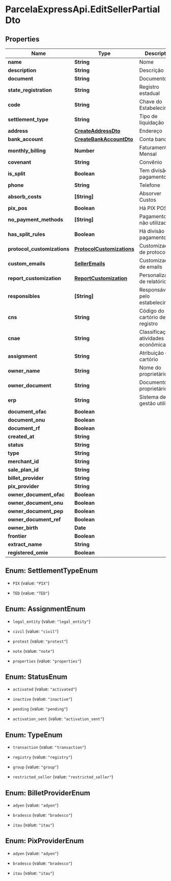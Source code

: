# ParcelaExpressApi.EditSellerPartialDto

## Properties

Name | Type | Description | Notes
------------ | ------------- | ------------- | -------------
**name** | **String** | Nome | [optional] 
**description** | **String** | Descrição | [optional] 
**document** | **String** | Documento | [optional] 
**state_registration** | **String** | Registro estadual | [optional] 
**code** | **String** | Chave do Estabelecimento | [optional] 
**settlement_type** | **String** | Tipo de liquidação | [optional] 
**address** | [**CreateAddressDto**](CreateAddressDto.md) | Endereço | [optional] 
**bank_account** | [**CreateBankAccountDto**](CreateBankAccountDto.md) | Conta bancária | [optional] 
**monthly_billing** | **Number** | Faturamento Mensal | [optional] 
**covenant** | **String** | Convênio | [optional] 
**is_split** | **Boolean** | Tem divisão de pagamento | [optional] 
**phone** | **String** | Telefone | [optional] 
**absorb_costs** | **[String]** | Absorver Custos | [optional] 
**pix_pos** | **Boolean** | Há PIX POS | [optional] 
**no_payment_methods** | **[String]** | Pagamentos não utilizados | [optional] 
**has_split_rules** | **Boolean** | Há divisão de pagamento | [optional] 
**protocol_customizations** | [**ProtocolCustomizations**](ProtocolCustomizations.md) | Customização de protocolos | [optional] 
**custom_emails** | [**SellerEmails**](SellerEmails.md) | Customização de emails | [optional] 
**report_customization** | [**ReportCustomization**](ReportCustomization.md) | Personalização de relatórios | [optional] 
**responsibles** | **[String]** | Responsáveis pelo estabelecimento | [optional] 
**cns** | **String** | Código do cartório de registro | [optional] 
**cnae** | **String** | Classificação de atividades econômicas | [optional] 
**assignment** | **String** | Atribuição do cartório | [optional] 
**owner_name** | **String** | Nome do proprietário | [optional] 
**owner_document** | **String** | Documento do proprietário | [optional] 
**erp** | **String** | Sistema de gestão utilizado | [optional] 
**document_ofac** | **Boolean** |  | [optional] 
**document_onu** | **Boolean** |  | [optional] 
**document_rf** | **Boolean** |  | [optional] 
**created_at** | **String** |  | [optional] 
**status** | **String** |  | [optional] 
**type** | **String** |  | [optional] 
**merchant_id** | **String** |  | [optional] 
**sale_plan_id** | **String** |  | [optional] 
**billet_provider** | **String** |  | [optional] 
**pix_provider** | **String** |  | [optional] 
**owner_document_ofac** | **Boolean** |  | [optional] 
**owner_document_onu** | **Boolean** |  | [optional] 
**owner_document_pep** | **Boolean** |  | [optional] 
**owner_document_ref** | **Boolean** |  | [optional] 
**owner_birth** | **Date** |  | [optional] 
**frontier** | **Boolean** |  | [optional] 
**extract_name** | **String** |  | [optional] 
**registered_omie** | **Boolean** |  | [optional] 



## Enum: SettlementTypeEnum


* `PIX` (value: `"PIX"`)

* `TED` (value: `"TED"`)





## Enum: AssignmentEnum


* `legal_entity` (value: `"legal_entity"`)

* `civil` (value: `"civil"`)

* `protest` (value: `"protest"`)

* `note` (value: `"note"`)

* `properties` (value: `"properties"`)





## Enum: StatusEnum


* `activated` (value: `"activated"`)

* `inactive` (value: `"inactive"`)

* `pending` (value: `"pending"`)

* `activation_sent` (value: `"activation_sent"`)





## Enum: TypeEnum


* `transaction` (value: `"transaction"`)

* `registry` (value: `"registry"`)

* `group` (value: `"group"`)

* `restricted_seller` (value: `"restricted_seller"`)





## Enum: BilletProviderEnum


* `adyen` (value: `"adyen"`)

* `bradesco` (value: `"bradesco"`)

* `itau` (value: `"itau"`)





## Enum: PixProviderEnum


* `adyen` (value: `"adyen"`)

* `bradesco` (value: `"bradesco"`)

* `itau` (value: `"itau"`)




